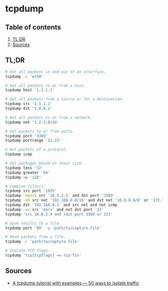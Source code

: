 # tcpdump

## Table of contents <!-- omit in toc -->

1. [TL;DR](#tldr)
1. [Sources](#sources)

## TL;DR

```sh
# Get all packets in and out of an interface.
tcpdump -i 'eth0'

# Get all packets to or from a host.
tcpdump host '1.1.1.1'

# Get all packets from a source or for a destination.
tcpdump src '1.1.1.1'
tcpdump dst '1.0.0.1'

# Get all packets to or from a network.
tcpdump net '1.2.3.0/24'

# Get packets to or from ports.
tcpdump port '3389'
tcpdump portrange '21-23'

# Get packets of a protocol.
tcpdump icmp

# Get packages based on their size.
tcpdump less '32'
tcpdump greater '64'
tcpdump <= '128'

# Combine filters.
tcpdump src port '1025'
tcpdump -nnvvS src '10.5.2.3' and dst port '3389'
tcpdump -nX src net '192.168.0.0/16' and dst net '10.0.0.0/8' or '172.16.0.0/16'
tcpdump dst '192.168.0.2' and src net and not icmp
tcpdump -vv src 'mars' and not dst port '22'
tcpdump 'src 10.0.2.4 and (dst port 3389 or 22)'

# Save results to a file.
tcpdump port '80' -w 'path/to/capture.file'

# Read packets from a file.
tcpdump -r 'path/to/capture.file'

# Isolate TCP flags.
tcpdump 'tcp[tcpflags] == tcp-fin'
```

## Sources

- [A tcpdump tutorial with examples — 50 ways to isolate traffic]

<!--
  References
  -->

<!-- Others -->
[a tcpdump tutorial with examples — 50 ways to isolate traffic]: https://danielmiessler.com/study/tcpdump/

